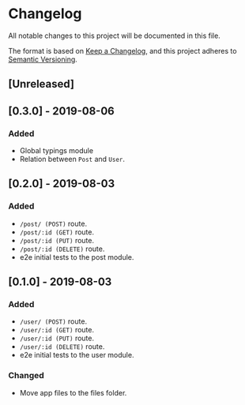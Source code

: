 # Changelog
All notable changes to this project will be documented in this file.

The format is based on [Keep a Changelog](https://keepachangelog.com/en/1.0.0/),
and this project adheres to [Semantic Versioning](https://semver.org/spec/v2.0.0.html).

## [Unreleased]

## [0.3.0] - 2019-08-06

### Added

- Global typings module
- Relation between `Post` and `User`.

## [0.2.0] - 2019-08-03

### Added

- `/post/ (POST)` route.
- `/post/:id (GET)` route.
- `/post/:id (PUT)` route.
- `/post/:id (DELETE)` route.
- e2e initial tests to the post module.

## [0.1.0] - 2019-08-03

### Added

- `/user/ (POST)` route.
- `/user/:id (GET)` route.
- `/user/:id (PUT)` route.
- `/user/:id (DELETE)` route.
- e2e initial tests to the user module.

### Changed

- Move app files to the files folder.
